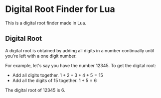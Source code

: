 # Digital Root Finder for Lua
This is a digital root finder made in Lua.

## Digital Root
A digital root is obtained by adding all digits in a number continually until you're left with a one digit number.

For example, let's say you have the number 12345. To get the digital root:
- Add all digits together. $1+2+3+4+5 = 15$
- Add all the digits of 15 together. $1+5 = 6$

The digital root of 12345 is 6.
